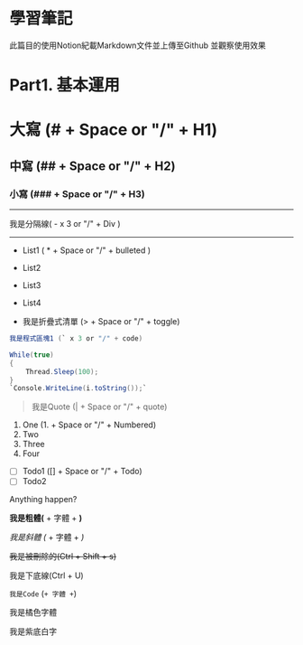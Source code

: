 # 學習筆記

此篇目的使用Notion紀載Markdown文件並上傳至Github 並觀察使用效果

# Part1. 基本運用

# 大寫  (# + Space or "/" + H1)

## 中寫 (## + Space or "/" + H2)

### 小寫 (### + Space or "/" + H3)

---

我是分隔線(  - x 3 or "/" + Div )

---

- List1 ( * + Space or "/" + bulleted )
- List2
- List3
- List4

- 我是折疊式清單 (> + Space or "/" + toggle)

```csharp
我是程式區塊1 (` x 3 or "/" + code)
```

```csharp
While(true)
{
	Thread.Sleep(100);
}
`Console.WriteLine(i.toString());`
```

> 我是Quote (| + Space or "/" + quote)

1. One (1. + Space or "/" + Numbered) 
2. Two
3. Three
4. Four

- [ ]  Todo1 ([] + Space or "/" + Todo)
- [ ]  Todo2

Anything happen?

**我是粗體(** + 字體 + **)**

*我是斜體 (* + 字體 + *)*

~~我是被刪除的(Ctrl + Shift + s)~~

我是下底線(Ctrl + U)

`我是Code` (` + 字體 + `)

我是橘色字體

我是紫底白字